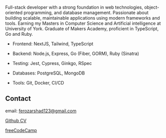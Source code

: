 Full-stack developer with a strong foundation in web technologies, object-oriented programming, and database management. Passionate about building scalable, maintainable applications using modern frameworks and tools. Earning my Masters in Computer Science and Artificial intelligence at University of York. Graduate of Makers Academy, proficient in TypeScript, Go and Ruby.

- Frontend: NextJS, Tailwind, TypeScript

- Backend: Node.js, Express, Go (Fiber, GORM), Ruby (Sinatra)

- Testing: Jest, Cypress, Ginkgo, RSpec

- Databases: PostgreSQL, MongoDB

- Tools: Git, Docker, CI/CD

## Contact

email: [ferozarshad123@gmail.com](mailto:ferozarshad123@gmail.com)

[Github CV](https://github.com/Arshad-Siddiqui/CV)

[freeCodeCamp](https://www.freecodecamp.org/fcc08880e59-4231-4f99-bf06-8539d6ff8655)
